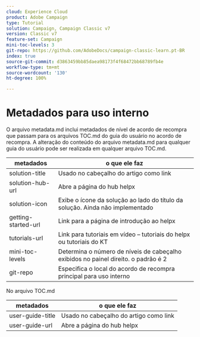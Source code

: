 ```yaml
---
cloud: Experience Cloud
product: Adobe Campaign
type: Tutorial
solution: Campaign, Campaign Classic v7
version: Classic v7
feature-set: Campaign
mini-toc-levels: 3
git-repo: https://github.com/AdobeDocs/campaign-classic-learn.pt-BR
index: true
source-git-commit: d3863459bb85daea98173f4f68472bb68789fb4e
workflow-type: tm+mt
source-wordcount: '130'
ht-degree: 100%

---
```



# Metadados para uso interno

O arquivo metadata.md inclui metadados de nível de acordo de recompra que passam para os arquivos TOC.md do guia do usuário no acordo de recompra. A alteração do conteúdo do arquivo metadata.md para qualquer guia do usuário pode ser realizada em qualquer arquivo TOC.md.

| metadados | o que ele faz |
|--- |--- |
| solution-title | Usado no cabeçalho do artigo como link |
| solution-hub-url | Abre a página do hub helpx |
| solution-icon | Exibe o ícone da solução ao lado do título da solução. Ainda não implementado |
| getting-started-url | Link para a página de introdução ao helpx |
| tutorials-url | Link para tutoriais em vídeo – tutoriais do helpx ou tutoriais do KT |
| mini-toc-levels | Determina o número de níveis de cabeçalho exibidos no painel direito. o padrão é 2 |
| git-repo | Especifica o local do acordo de recompra principal para uso interno |

No arquivo TOC.md

| metadados | o que ele faz |
|--- |--- |
| user-guide-title | Usado no cabeçalho do artigo como link |
| user-guide-url | Abre a página do hub helpx |
